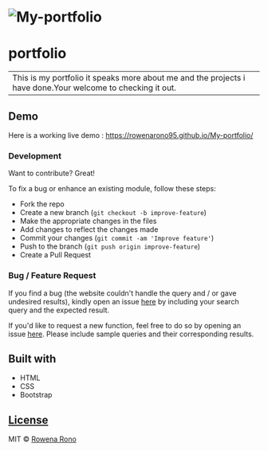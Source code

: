 # ![My-portfolio](https://rowenarono95.io/My-portfolio/image/demo.png)
# portfolio
<table>
<tr>
<td>
  This is my portfolio it speaks more about me and the projects i have done.Your welcome to checking it out.
</td>
</tr>
</table>


## Demo
Here is a working live demo :  https://rowenarono95.github.io/My-portfolio/

### Development
Want to contribute? Great!

To fix a bug or enhance an existing module, follow these steps:

- Fork the repo
- Create a new branch (`git checkout -b improve-feature`)
- Make the appropriate changes in the files
- Add changes to reflect the changes made
- Commit your changes (`git commit -am 'Improve feature'`)
- Push to the branch (`git push origin improve-feature`)
- Create a Pull Request 

### Bug / Feature Request

If you find a bug (the website couldn't handle the query and / or gave undesired results), kindly open an issue [here](https://github.com/rowenarono95/My-portfolio/issues/new) by including your search query and the expected result.

If you'd like to request a new function, feel free to do so by opening an issue [here](https://github.com/rowenarono95/My-portfolio/issues/new). Please include sample queries and their corresponding results.


## Built with 

- HTML
- CSS
- Bootstrap

## [License](https://github.com/rowenarono95/My-portfolio/blob/master/LICENSE.md)

MIT © [Rowena Rono ](https://github.com/rowenarono95)

